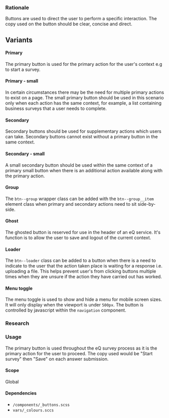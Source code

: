### Rationale
Buttons are used to direct the user to perform a specific interaction. The copy used on the button should be clear, concise and direct.

## Variants

#### Primary
The primary button is used for the primary action for the user's context e.g to start a survey.

#### Primary - small
In certain circumstances there may be the need for multiple primary actions to exist on a page. The small primary button should be used in this scenario only when each action has the same context, for example, a list containing business surveys that a user needs to complete. 

#### Secondary
Secondary buttons should be used for supplementary actions which users can take. Secondary buttons cannot exist without a primary button in the same context.

#### Secondary - small
A small secondary button should be used within the same context of a primary small button when there is an additional action available along with the primary action.

#### Group

The `btn--group` wrapper class can be added with the `btn--group__item` element class when primary and secondary actions need to sit side-by-side. 

#### Ghost

The ghosted button is reserved for use in the header of an eQ service. It's function is to allow the user to save and logout of the current context.

#### Loader

The `btn--loader` class can be added to a button when there is a need to indicate to the user that the action taken place is waiting for a response i.e. uploading a file. This helps prevent user's from clicking buttons multiple times when they are unsure if the action they have carried out has worked.

#### Menu toggle

The menu toggle is used to show and hide a menu for mobile screen sizes. It will only display when the viewport is under `500px`. The button is controlled by javascript within the `navigation` component.

### Research

### Usage
The primary button is used throughout the eQ survey process as it is the primary action for the user to proceed. The copy used would be "Start survey" then "Save" on each answer submission.

#### Scope
Global

#### Dependencies
* `/components/_buttons.scss`
* `vars/_colours.sccs`

